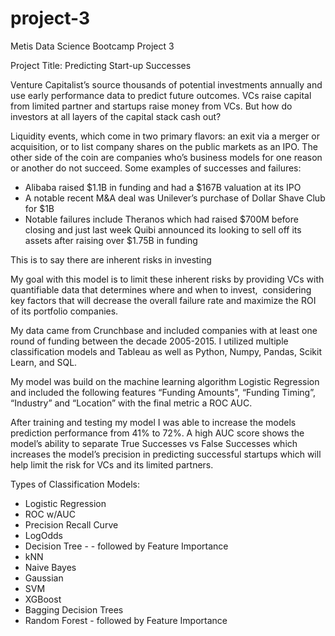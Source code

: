 # project-3
Metis Data Science Bootcamp Project 3

Project Title: Predicting Start-up Successes

Venture Capitalist’s source thousands of potential investments annually and use early performance data to predict future outcomes. 
VCs raise capital from limited partner and startups raise money from VCs. But how do investors at all layers of the capital stack cash out?

Liquidity events, which come in two primary flavors: an exit via a merger or acquisition, or to list company shares on the public markets as an IPO.
The other side of the coin are companies who’s business models for one reason or another do not succeed. Some examples of successes and failures:
  * Alibaba raised $1.1B in funding and had a $167B valuation at its IPO
  * A notable recent M&A deal was Unilever’s purchase of Dollar Shave Club for $1B
  * Notable failures include Theranos which had raised $700M before closing and just
    last week Quibi announced its looking to sell off its assets after raising over $1.75B in funding
  
This is to say there are inherent risks in investing

My goal with this model is to limit these inherent risks by providing VCs with quantifiable data that determines where and when to invest, 
considering key factors that will decrease the overall failure rate and maximize the ROI of its portfolio companies.

My data came from Crunchbase and included companies with at least one round of funding between the decade 2005-2015. I utilized multiple classification 
models and Tableau as well as Python, Numpy, Pandas, Scikit Learn, and SQL.

My model was build on the machine learning algorithm Logistic Regression and included the following features “Funding Amounts”, “Funding Timing”, “Industry” 
and “Location” with the final metric a ROC AUC.

After training and testing my model I was able to increase the models prediction performance from 41% to 72%.  A high AUC score shows the model’s ability to 
separate True Successes vs False Successes which increases the model’s precision in predicting successful startups which will help limit the risk for VCs and 
its limited partners. 

Types of Classification Models:
* Logistic Regression
* ROC w/AUC
* Precision Recall Curve
* LogOdds
* Decision Tree -  - followed by Feature Importance
* kNN
* Naive Bayes
* Gaussian 
* SVM
* XGBoost
* Bagging Decision Trees
* Random Forest - followed by Feature Importance


